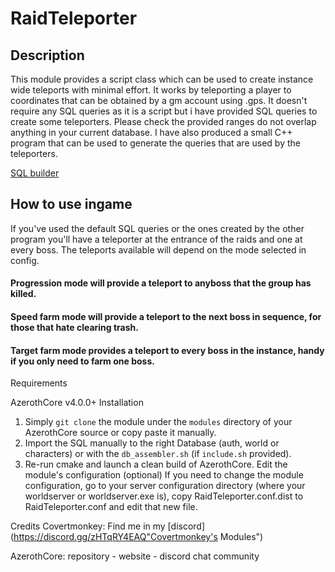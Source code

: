# RaidTeleporter
## Description
This module provides a script class which can be used to create instance wide teleports with minimal effort.
It works by teleporting a player to coordinates that can be obtained by a gm account using .gps.
It doesn't require any SQL queries as it is a script but i have provided SQL queries to create some teleporters.
Please check the provided ranges do not overlap anything in your current database.
I have also produced a small C++ program that can be used to generate the queries that are used by the teleporters.

[SQL builder](https://github.com/StealthyApe/Raid-Teleporter-SQL-Builder/tree/main "Github page")

## How to use ingame
If you've used the default SQL queries or the ones created by the other program you'll have a teleporter at the entrance of the raids and one at every boss.
The teleports available will depend on the mode selected in config. 

#### Progression mode will provide a teleport to anyboss that the group has killed.
#### Speed farm mode will provide a teleport to the next boss in sequence, for those that hate clearing trash.
#### Target farm mode provides a teleport to every boss in the instance, handy if you only need to farm one boss.


Requirements

AzerothCore v4.0.0+
Installation
1) Simply `git clone` the module under the `modules` directory of your AzerothCore source or copy paste it manually.
2) Import the SQL manually to the right Database (auth, world or characters) or with the `db_assembler.sh` (if `include.sh` provided).
3) Re-run cmake and launch a clean build of AzerothCore.
Edit the module's configuration (optional)
If you need to change the module configuration, go to your server configuration directory (where your worldserver or worldserver.exe is), copy RaidTeleporter.conf.dist to RaidTeleporter.conf and edit that new file.

Credits
Covertmonkey: Find me in my [discord](https://discord.gg/zHTqRY4EAQ"Covertmonkey's Modules") 

AzerothCore: repository - website - discord chat community
